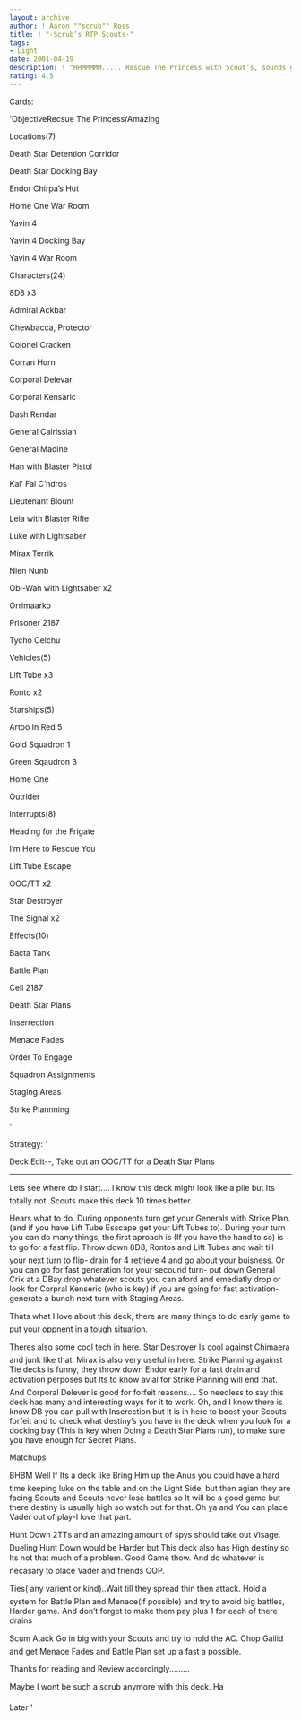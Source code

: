 ```yaml
---
layout: archive
author: ! Aaron ""scrub"" Ross
title: ! "-Scrub’s RTP Scouts-"
tags:
- Light
date: 2001-04-19
description: ! "HHMMMMM..... Rescue The Princess with Scout’s, sounds good to me"
rating: 4.5
---
```

Cards: 

'ObjectiveRecsue The Princess/Amazing


Locations(7)

Death Star Detention Corridor

Death Star Docking Bay

Endor Chirpa’s Hut

Home One War Room

Yavin 4

Yavin 4 Docking Bay

Yavin 4 War Room


Characters(24)

8D8 x3

Admiral Ackbar

Chewbacca, Protector

Colonel Cracken

Corran Horn

Corporal Delevar

Corporal Kensaric

Dash Rendar

General Calrissian

General Madine

Han with Blaster Pistol

Kal’ Fal C’ndros

Lieutenant Blount

Leia with Blaster Rifle

Luke with Lightsaber

Mirax Terrik

Nien Nunb

Obi-Wan with Lightsaber x2

Orrimaarko

Prisoner 2187

Tycho Celchu


Vehicles(5)

Lift Tube x3

Ronto x2


Starships(5)

Artoo In Red 5

Gold Squadron 1

Green Sqaudron 3

Home One

Outrider


Interrupts(8)

Heading for the Frigate

I’m Here to Rescue You

Lift Tube Escape

OOC/TT x2

Star Destroyer

The Signal x2


Effects(10)

Bacta Tank

Battle Plan

Cell 2187

Death Star Plans

Inserrection

Menace Fades

Order To Engage

Squadron Assignments

Staging Areas

Strike Plannning


'

Strategy: '

Deck Edit--, Take out an OOC/TT for a Death Star Plans       

------------------------------------------------------


Lets see where do I start.... I know this deck might look like a pile but Its totally not. Scouts make this deck 10 times better.


Hears what to do. During opponents turn get your Generals with Strike Plan. (and if you have Lift Tube Esscape get your Lift Tubes to). During your turn you can do many things, the first aproach is (If you have the hand to so) is to go for a fast flip. Throw down 8D8, Rontos and Lift Tubes and wait till your next turn to flip- drain for 4 retrieve 4 and go about your buisness. Or you can go for fast generation for your secound turn- put down General Crix at a DBay drop whatever scouts you can aford and emediatly drop or look for Corpral Kenseric (who is key) if you are going for fast activation-generate a bunch next turn with Staging Areas.


Thats what I love about this deck, there are many things to do early game to put your oppnent in a tough situation.


Theres also some cool tech in here. Star Destroyer Is cool against Chimaera and junk like that. Mirax is also very useful in here. Strike Planning against Tie decks is funny, they throw down Endor early for a fast drain and activation perposes but Its to know avial for Strike Planning will end that. And Corporal Delever is good for forfeit reasons.... So needless to say this deck has many and interesting ways for it to work. Oh, and I know there is know DB you can pull with Inserection but It is in here to boost your Scouts forfeit and to check what destiny’s you have in the deck when you look for a docking bay (This is key when Doing a Death Star Plans run), to make sure you have enough for Secret Plans.



Matchups


BHBM Well If Its a deck like Bring Him up the Anus you could have a hard time keeping luke on the table and on the Light Side, but then agian they are facing Scouts and Scouts never lose battles so It will be a good game but there destiny is usually high so watch out for that. Oh ya and You can place Vader out of play-I love that part.


Hunt Down 2TTs  and an amazing amount of spys should take out Visage. Dueling Hunt Down would be  Harder but This deck also has High destiny so Its not that much of a problem. Good Game thow. And do whatever is necasary to place Vader and friends OOP.


Ties( any varient or kind)..Wait till they spread thin then attack. Hold a system for Battle Plan and Menace(if possible) and try to avoid big battles, Harder game. And don’t forget to make them pay plus 1 for each of there drains


Scum Atack Go in big with your Scouts and try to hold the AC. Chop Gailid and get Menace Fades and Battle Plan set up a fast a possible.



Thanks for reading and Review accordingly.........

Maybe I wont be such a scrub anymore with this deck. Ha


Later  '